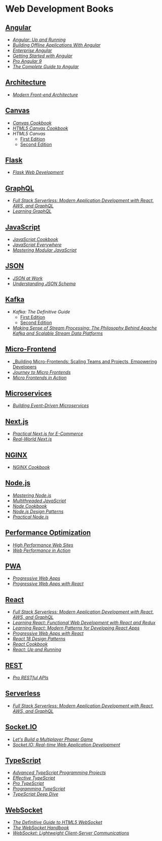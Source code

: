 # Web Development Books

## [Angular](./books/Angular/)

* [_Angular: Up and Running_](./books/Angular/Angular%20Up%20and%20Running%20Learning%20Angular,%20Step%20by%20Step%20(Shyam%20Seshadri)%20(Z-Library).pdf)
* [_Building Offline Applications With Angular_](./books/Angular/Building%20Offline%20Applications%20with%20Angular%20Develop%20Reliable,%20Performant%20Web%20Applications%20for%20Desktop%20and%20Mobile%20Platforms%20(Venkata%20Keerti%20Kotaru)%20(Z-Library).pdf)
* [_Enterprise Angular_](./books/Angular/Enterprise%20Angular%20DDD,%20Nx%20Monorepos%20and%20Micro%20Frontends%20(Manfred%20Steyer)%20(Z-Library).pdf)
* [_Getting Started with Angular_](./books/Angular/Getting%20Started%20With%20Angular%20(Stephen%20Adams)%20(Z-Library).pdf)
* [_Pro Angular 9_](./books/Angular/Pro%20Angular%209%20Build%20Powerful%20and%20Dynamic%20Web%20Apps%20(Adam%20Freeman)%20(Z-Library).pdf)
* [_The Complete Guide to Angular_](./books/Angular/Ng-Book%20The%20Complete%20Guide%20to%20Angular%2011%20(Felipe%20Coury,%20Ari%20Lerner,%20Nate%20Murray%20etc.)%20(Z-Library).pdf)

## [Architecture](./books/architecture/)

* [_Modern Front-end Architecture_](./books/architecture/Modern%20Front-end%20Architecture%20Optimize%20Your%20Front-end%20Development%20with%20Components,%20Storybook,%20and%20Mise%20en%20Place%20Philosophy%20(Ryan%20Lanciaux)%20(Z-Library).pdf)

## [Canvas](./books/Canvas/)

* [_Canvas Cookbook_](./books/Canvas/vdoc.pub_canvas-cookbook.pdf)
* [_HTML5 Canvas Cookbook_](./books/Canvas/html5-canvas-cookbook.pdf)
* _HTML5 Canvas_
    * [First Edition](./books/Canvas/HTML5-Canvas-1st-Edition.pdf)
    * [Second Edition](./books/Canvas/HTML5-Canvas-2nd-Edition.pdf)

## [Flask](./books/Flask/)

* [_Flask Web Development_](./books/Flask/Flask%20Web%20Development%20Developing%20Web%20Applications%20With%20Python%20(Miguel%20Grinberg)%20(Z-Library).pdf)

## [GraphQL](./books/GraphQL/)

* [_Full Stack Serverless: Modern Application Development with React, AWS, and GraphQL_](./books/GraphQL/Full%20Stack%20Serverless%20Modern%20Application%20Development%20with%20React,%20AWS,%20and%20GraphQL%20(Nader%20Dabit)%20(Z-Library).epub)
* [_Learning GraphQL_](./books/GraphQL/Learning%20GraphQL%20-%20Declarative%20Data%20Fetching%20For%20Modern%20Web%20Apps%20(Eve%20Porcello,%20Alex%20Banks)%20(Z-Library).pdf)

## [JavaScript](./books/JavaScript/)

* [_JavaScript Cookbook_](./books/JavaScript/JavaScript%20Cookbook%20Programming%20the%20Web%20(Adam%20D.%20Scott,%20Matthew%20MacDonald%20etc.)%20(Z-Library).pdf)
* [_JavaScript Everywhere_](./books/JavaScript/JavaScript%20Everywhere.pdf)
* [_Mastering Modular JavaScript_](./books/JavaScript/Mastering%20Modular%20JavaScript%20(Nicolás%20Bevacqua)%20(Z-Library).pdf)

## [JSON](./books/JSON/)

* [_JSON at Work_](./books/JSON/JSON%20at%20Work.pdf)
* [_Understanding JSON Schema_](./books/JSON/UnderstandingJSONSchema.pdf)

## [Kafka](./books/Kafka/)

* _Kafka: The Definitive Guide_
    * [First Edition](./books/Kafka/confluent-kafka-definitive-guide-complete.pdf)
    * [Second Edition](./books/Kafka/20211115-EB-Kafka_The_Definitive_Guide-2nd_Edition.pdf)
* [_Making Sense of Stream Processing: The Philosophy Behind Apache Kafka and Scalable Stream Data Platforms_](./books/Kafka/20190307-EB-Making_Sense_of_Stream_Processing_Confluent.pdf)

## [Micro-Frontend](./books/micro-frontend/)

* [_Building Micro-Frontends: Scaling Teams and Projects, Empowering Developers](./books/micro-frontend/Building%20Micro-Frontends%20Scaling%20Teams%20and%20Projects%20Empowering%20Developers%20(Mezzalira,%20Luca)%20(Z-Library).pdf)
* [_Journey to Micro Frontends_](./books/micro-frontend/Journey%20to%20Micro%20Frontends%20(Brendon%20Co)%20(Z-Library).pdf)
* [_Micro Frontends in Action_](./books/micro-frontend/Micro%20Frontends%20in%20Action%20(Michael%20Geers)%20(Z-Library).pdf)

## [Microservices](./books/microservices/)

* [_Building Event-Driven Microservices_](./books/microservices/Building%20Event-Driven%20Microservices%20Leveraging%20Organizational%20Data%20at%20Scale%20(Adam%20Bellemare)%20(Z-Library).pdf)

## [Next.js](./books/Next.js/)

* [_Practical Next.js for E-Commerce_](./books/Next.js/Practical%20Next.js%20for%20E-Commerce.pdf)
* [_Real-World Next.js_](./books/Next.js/Riva_Real-World-Next-js_RuLit_Me_767219.pdf)

## [NGINX](./books/NGINX/)

* [_NGINX Cookbook_](./books/NGINX/NGINX.Cookbook.pdf)

## [Node.js](./books/Node.js/)

* [_Mastering Node.js_](./books/Node.js/Mastering-Node.js.pdf)
* [_Multithreaded JavaScript_](./books/Node.js/Multithreaded%20JavaScript%20Concurrency%20Beyond%20the%20Event%20Loop%20(Hunter,%20II%20Thomas,%20English,%20Bryan)%20(z-lib.org).pdf)
* [_Node Cookbook_](./books/Node.js/Node%20Cookbook,%202nd%20Edition%20Over%2050%20recipes%20to%20master%20the%20art%20of%20asynchronous%20server-side%20JavaScript%20using%20Node.js,%20with...%20(David%20Mark%20Clements)%20(Z-Library).pdf)
* [_Node.js Design Patterns_](./books/Node.js/Node.js%20Design%20Patterns%203rd%20Edition-2020.pdf)
* [_Practical Node.js_](./books/Node.js/Practical%20Node.js%20Building%20Real-World%20Scalable%20Web%20Apps%20(Azat%20Mardan)%20(Z-Library).pdf)

## [Performance Optimization](./books/performance-optimization/)

* [_High Performance Web Sites_](./books/performance-optimization/High%20Performance%20Web%20Sites%20Essential%20Knowledge%20for%20Front-End%20Engineers%20(Steve%20Souders)%20(Z-Library).pdf)
* [_Web Performance in Action_](./books/performance-optimization/Web%20Performance%20in%20Action%20Building%20Faster%20Web%20Pages%20(Jeremy%20Wagner)%20(Z-Library).pdf)

## [PWA](./books/PWA/)

* [_Progressive Web Apps_](./books/PWA/Progressive%20Web%20Apps%20(Dean%20Alan%20Hume)%20(Z-Library).pdf)
* [_Progressive Web Apps with React_](./books/PWA/dokumen.pub_progressive-web-apps-with-react-create-lightning-fast-web-apps-with-native-power-using-react-and-firebase-9781788296137-1788296133.pdf)

## [React](./books/React/)

* [_Full Stack Serverless: Modern Application Development with React, AWS, and GraphQL_](./books/React/Full%20Stack%20Serverless%20Modern%20Application%20Development%20with%20React,%20AWS,%20and%20GraphQL%20(Nader%20Dabit)%20(Z-Library).epub)
* [_Learning React: Functional Web Development with React and Redux_](./books/React/Learning%20React%20Modern%20Patterns%20for%20Developing%20React%20Apps%20(Eve%20Porcello,%20Alex%20Banks)%20(Z-Library).pdf)
* [_Learning React: Modern Patterns for Developing React Apps_](./books/React/Learning%20React%20Modern%20Patterns%20for%20Developing%20React%20Apps%20(Eve%20Porcello,%20Alex%20Banks)%20(Z-Library).pdf)
* [_Progressive Web Apps with React_](./books/React/dokumen.pub_progressive-web-apps-with-react-create-lightning-fast-web-apps-with-native-power-using-react-and-firebase-9781788296137-1788296133.pdf)
* [_React 18 Design Patterns_](./books/React/React%2018%20Design%20Patterns%20and%20Best%20Practices%20(Carlos%20Santana%20Roldán)%20(Z-Library).pdf)
* [_React Cookbook_](./books/React/React%20Cookbook%20Recipes%20for%20Mastering%20the%20React%20Framework%20(David%20Griffiths,%20Dawn%20Griffiths)%20(Z-Library).pdf)
* [_React: Up and Running_](./books/React/React.Up.and.Running.2nd.Edition.Stoyan.Stefanov.OReilly.9781492051466.EBooksWorld.ir.pdf)

## [REST](./books/REST/)

* [_Pro RESTful APIs_](./books/REST/Pro%20RESTful%20APIs%20Design,%20Build%20and%20Integrate%20with%20REST,%20JSON,%20XML%20and%20JAX-RS%20(Patni,%20Sanjay)%20(Z-Library).pdf)

## [Serverless](./books/serverless/)

* [_Full Stack Serverless: Modern Application Development with React, AWS, and GraphQL_](./books/serverless/Full%20Stack%20Serverless%20Modern%20Application%20Development%20with%20React,%20AWS,%20and%20GraphQL%20(Nader%20Dabit)%20(Z-Library).epub)

## [Socket.IO](./books/Socket.IO/)

* [_Let's Build a Multiplayer Phaser Game_](./books/Socket.IO/Let’s%20Build%20a%20Multiplayer%20Phaser%20Game%20With%20TypeScript,%20Socket.IO,%20and%20Phaser%20(Oscar%20Lodriguez)%20(Z-Library).pdf)
* [_Socket.IO: Real-time Web Application Development_](./books/Socket.IO/Socket.IO%20Real-time%20Web%20Application%20Development%20(Rohit%20Rai)%20(Z-Library).pdf)

## [TypeScript](./books/TypeScript/)

* [_Advanced TypeScript Programming Projects_](./books/TypeScript/Advanced%20TypeScript%20programming%20projects%20build%209%20different%20apps%20with%20TypeScript%203%20and%20JavaScript%20frameworks%20such%20as%20Angular,...%20(O’Hanlon,%20Peter)%20(Z-Library).epub)
* [_Effective TypeScript_](./books/TypeScript/Effective%20TypeScript%2062%20Specific%20Ways%20to%20Improve%20Your%20TypeScript%20(Dan%20Vanderkam)%20(Z-Library).pdf)
* [_Pro TypeScript_](./books/TypeScript/Pro%20TypeScript%20Application-Scale%20JavaScript%20Development%20(Steve%20Fenton)%20(Z-Library).pdf)
* [_Programming TypeScript_](./books/TypeScript/Programming%20TypeScript%20Making%20your%20JavaScript%20applications%20scale%20(Boris%20Cherny)%20(Z-Library).pdf)
* [_TypeScript Deep Dive_](./books/TypeScript/TypeScript%20Deep%20Dive%20(Basarat%20Ali%20Syed)%20(Z-Library).pdf)

## [WebSocket](./books/WebSocket/)

* [_The Definitive Guide to HTML5 WebSocket_](./books/WebSocket/The%20Definitive%20Guide%20to%20HTML5%20WebSocket%20(Vanessa%20Wang)%20(Z-Library).pdf)
* [_The WebSocket Handbook_](./books/WebSocket/the-websocket-handbook.pdf)
* [_WebSocket: Lightweight Client-Server Communications_](./books/WebSocket/WebSocket.pdf)